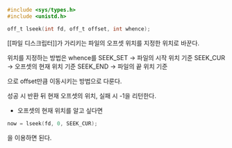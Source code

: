 ~~~c
#include <sys/types.h>
#include <unistd.h>

off_t lseek(int fd, off_t offset, int whence);
~~~

[[파일 디스크립터]]가 가리키는 파일의 오프셋 위치를
지정한 위치로 바꾼다.

위치를 지정하는 방법은
whence를
SEEK_SET     -> 파일의 시작 위치 기준
SEEK_CUR    -> 오프셋의 현재 위치 기준
SEEK_END    -> 파일의 끝 위치 기준

으로 offset만큼 이동시키는 방법으로 다룬다.

성공 시 반환 뒤 현재 오프셋의 위치,
실패 시 -1을 리턴한다.

- 오프셋의 현재 위치를 알고 싶다면
~~~c
now = lseek(fd, 0, SEEK_CUR);
~~~
을 이용하면 된다.